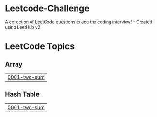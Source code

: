 # Leetcode-Challenge
A collection of LeetCode questions to ace the coding interview! - Created using [LeetHub v2](https://github.com/arunbhardwaj/LeetHub-2.0)

<!---LeetCode Topics Start-->
# LeetCode Topics
## Array
|  |
| ------- |
| [0001-two-sum](https://github.com/vantran1102/Leetcode-Challenge/tree/master/0001-two-sum) |
## Hash Table
|  |
| ------- |
| [0001-two-sum](https://github.com/vantran1102/Leetcode-Challenge/tree/master/0001-two-sum) |
<!---LeetCode Topics End-->